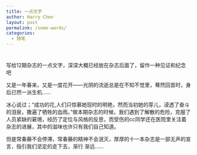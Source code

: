 ```yaml
---
title: 一点文字
author: Harry Chen
layout: post
permalink: /some-words/
categories:
  - 随笔
---
```

# 

写给12期杂志的一点文字，深深大概已经放在杂志后面了，留作一种见证和纪念吧

又是一年春来，又是一度花开——光阴的流逝总是在不知不觉里，蓦然回首时，身后已然一派生机……

冰心说过；“成功的花,人们只惊慕她现时的明艳，然而当初她的芽儿，浸透了奋斗的泪泉，撒遍了牺牲的血雨。”做本期杂志的时候，我们遇到了解散的危险，克服了人员紧缺的窘境，经历了定位与风格的反思，而受伤的cc同学还在医院里关注着杂志的进展，其中的滋味也许只有我们自己知道。

但是常春藤不会停滞，常春藤的精神不会泯灭，厚厚的十一本杂志是一部无声的宣言，指引我们坚定的走下去，渐行 渐远……